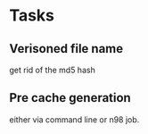 # Tasks

## Verisoned file name

get rid of the md5 hash

## Pre cache generation

either via command line or n98 job.
